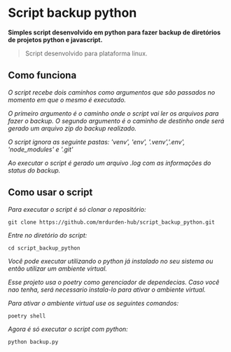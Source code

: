 # Script backup python

**Simples script desenvolvido em python para fazer backup de diretórios de projetos python e javascript.**

> Script desenvolvido para plataforma linux.

## Como funciona

_O script recebe dois caminhos como argumentos que são passados no momento em que o mesmo é executado._

_O primeiro argumento é o caminho onde o script vai ler os arquivos para fazer o backup. O segundo argumento é o caminho de destinho onde será gerado um arquivo zip do backup realizado._

_O script ignora as seguinte pastas: 'venv', 'env', '.venv','.env', 'node_modules' e '.git'_

_Ao executar o script é gerado um arquivo .log com as informações do status do backup._

## Como usar o script

_Para executar o script é só clonar o repositório:_

```
git clone https://github.com/mrdurden-hub/script_backup_python.git
```

_Entre no diretório do script:_

```
cd script_backup_python
```

_Você pode executar utilizando o python já instalado no seu sistema ou então utilizar um ambiente virtual._

_Esse projeto usa o poetry como gerenciador de dependecias. Caso você nao tenha, será necessario instala-lo para ativar o ambiente virtual._

_Para ativar o ambiente virtual use os seguintes comandos:_

```
poetry shell
```

_Agora é só executar o script com python:_

```
python backup.py
```
